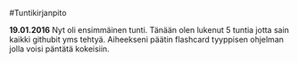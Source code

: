 #Tuntikirjanpito

**19.01.2016** 
Nyt oli ensimmäinen tunti. Tänään olen lukenut 5 tuntia jotta sain kaikki githubit yms tehtyä. Aiheekseni päätin flashcard tyyppisen ohjelman jolla voisi päntätä kokeisiin.
